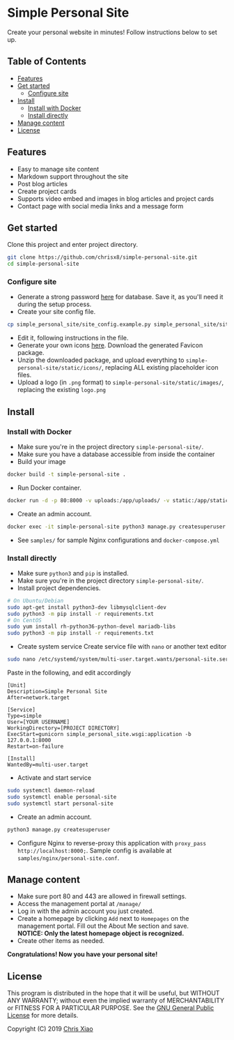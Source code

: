 # Simple Personal Site

Create your personal website in minutes! Follow instructions below to set up.

## Table of Contents

<!-- MarkdownTOC -->

- [Features](#features)
- [Get started](#get-started)
	- [Configure site](#configure-site)
- [Install](#install)
	- [Install with Docker](#install-with-docker)
	- [Install directly](#install-directly)
- [Manage content](#manage-content)
- [License](#license)

<!-- /MarkdownTOC -->

## Features

- Easy to manage site content 
- Markdown support throughout the site
- Post blog articles
- Create project cards 
- Supports video embed and images in blog articles and project cards
- Contact page with social media links and a message form

## Get started

Clone this project and enter project directory.
```bash
git clone https://github.com/chrisx8/simple-personal-site.git
cd simple-personal-site
```

### Configure site

- Generate a strong password [here](https://strongpasswordgenerator.com/) for database. Save it, as you'll need it during the setup process.
- Create your site config file.
```bash
cp simple_personal_site/site_config.example.py simple_personal_site/site_config.py
```
- Edit it, following instructions in the file.
- Generate your own icons [here](https://realfavicongenerator.net). Download the generated Favicon package.
- Unzip the downloaded package, and upload everything to `simple-personal-site/static/icons/`, replacing ALL existing placeholder icon files.
- Upload a logo (in `.png` format) to `simple-personal-site/static/images/`, replacing the existing `logo.png`

## Install

### Install with Docker

- Make sure you're in the project directory `simple-personal-site/`.
- Make sure you have a database accessible from inside the container  
- Build your image
```bash
docker build -t simple-personal-site .
```
- Run Docker container.
```bash
docker run -d -p 80:8000 -v uploads:/app/uploads/ -v static:/app/static/ --name simple-personal-site simple-personal-site:latest
```
- Create an admin account.
```bash
docker exec -it simple-personal-site python3 manage.py createsuperuser
```
- See `samples/` for sample Nginx configurations and `docker-compose.yml`

### Install directly

- Make sure `python3` and `pip` is installed.
- Make sure you're in the project directory `simple-personal-site/`.
- Install project dependencies.
```bash
# On Ubuntu/Debian
sudo apt-get install python3-dev libmysqlclient-dev
sudo python3 -m pip install -r requirements.txt
# On CentOS
sudo yum install rh-python36-python-devel mariadb-libs
sudo python3 -m pip install -r requirements.txt
```
- Create system service
Create service file with `nano` or another text editor
```bash
sudo nano /etc/systemd/system/multi-user.target.wants/personal-site.service
```
Paste in the following, and edit accordingly
```
[Unit]
Description=Simple Personal Site
After=network.target

[Service]
Type=simple
User=[YOUR USERNAME]
WorkingDirectory=[PROJECT DIRECTORY]
ExecStart=gunicorn simple_personal_site.wsgi:application -b 127.0.0.1:8000
Restart=on-failure

[Install]
WantedBy=multi-user.target
```
- Activate and start service
```bash
sudo systemctl daemon-reload
sudo systemctl enable personal-site
sudo systemctl start personal-site
```
- Create an admin account.
```bash
python3 manage.py createsuperuser
```
- Configure Nginx to reverse-proxy this application with `proxy_pass http://localhost:8000;`. Sample config is available at `samples/nginx/personal-site.conf`.

## Manage content

- Make sure port 80 and 443 are allowed in firewall settings.
- Access the management portal at `/manage/`
- Log in with the admin account you just created.
- Create a homepage by clicking `Add` next to `Homepages` on the management portal. Fill out the About Me section and save.<br>
  **NOTICE: Only the latest homepage object is recognized.**
- Create other items as needed.

**Congratulations! Now you have your personal site!**

## License

This program is distributed in the hope that it will be useful,
but WITHOUT ANY WARRANTY; without even the implied warranty of
MERCHANTABILITY or FITNESS FOR A PARTICULAR PURPOSE. See the
[GNU General Public License](LICENSE) for more details.

Copyright (C) 2019 [Chris Xiao](https://github.com/chrisx8)
